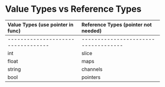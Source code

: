 # Value Types vs Reference Types

| Value Types (use pointer in func)  | Reference Types (pointer not needed) |
| :--------------------------------- | :----------------------------------- |
| ---------------------------------- | ------------------------------------ |
| int                                | slice                                |
| float                              | maps                                 |
| string                             | channels                             |
| bool                               | pointers                             |
